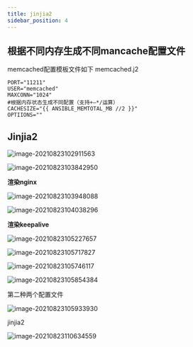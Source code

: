 ```yaml
---
title: jinjia2
sidebar_position: 4
---
```






## 根据不同内存生成不同mancache配置文件

memcached配置模板文件如下 memcached.j2

```
PORT="11211"
USER="memcached"
MAXCONN="1024"
#根据内存状态生成不同配置（支持+—*/运算）
CACHESIZE="{{ ANSIBLE_MEMTOTAL_MB //2 }}"
OPTIIONS=""
```













## Jinjia2

![image-20210823102911563](D:\ac\08-实践案例\image-20210823102911563.png)

![image-20210823103842950](D:\ac\08-实践案例\image-20210823103842950.png)

**渲染nginx**

![image-20210823103948088](D:\ac\08-实践案例\image-20210823103948088.png)

![image-20210823104038296](D:\ac\08-实践案例\image-20210823104038296.png)

**渲染keepalive**

![image-20210823105227657](D:\ac\08-实践案例\image-20210823105227657.png)

![image-20210823105717827](D:\ac\08-实践案例\image-20210823105717827.png)

![image-20210823105746117](D:\ac\08-实践案例\image-20210823105746117.png)

![image-20210823105854384](D:\ac\08-实践案例\image-20210823105854384.png)

第二种两个配置文件

![image-20210823105933930](D:\ac\08-实践案例\image-20210823105933930.png)

jinjia2

 ![image-20210823110634559](D:\ac\08-实践案例\image-20210823110634559.png)